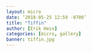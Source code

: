 ```yaml
---
layout: micro
date: ‘2018-05-25 12:59 -0700’
title: "Tiffin"
author: [Erik Hess]
categories: [micro, gallery]
banner: tiffin.jpg
---
```

